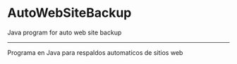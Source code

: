 AutoWebSiteBackup
=======================

Java program for auto web site backup

---------------

Programa en Java para respaldos automaticos de sitios web
